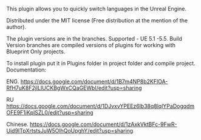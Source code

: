 This plugin allows you to quickly switch languages in the Unreal Engine. 

Distributed under the MIT license 
(Free distribution at the mention of the author).

The plugin versions are in the branches.
Supported - UE 5.1 -5.5.
Build Version branches are compiled versions of plugins for working with Blueprint Only projects.

To install plugin put it in Plugins folder in project folder and compile project.
Documentation:

ENG. 
https://docs.google.com/document/d/1B7m4NP8b2KFlOA-RfH7uK8F2jlLIUCKBgWxCQaGEWbI/edit?usp=sharing

RU
https://docs.google.com/document/d/1DJvxvYPEEz6lb38q8lqlYPaDogqdmOFE9F1iKplSZL0/edit?usp=sharing

Chinese. 
https://docs.google.com/document/d/1zAxkVktBFc-9FwR-Uid9ITpXrtstsJuW5OlhQoUpghY/edit?usp=sharing
